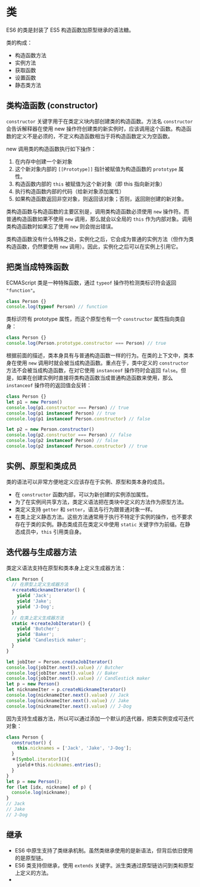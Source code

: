 # 类

ES6 的类是封装了 ES5 构造函数加原型继承的语法糖。

类的构成：

- 构造函数方法
- 实例方法
- 获取函数
- 设置函数
- 静态类方法

## 类构造函数 (constructor)

`constructor` 关键字用于在类定义块内部创建类的构造函数。方法名 `constructor` 会告诉解释器在使用 new 操作符创建类的新实例时，应该调用这个函数。构造函数的定义不是必须的，不定义构造函数相当于将构造函数定义为空函数。

new 调用类的构造函数执行如下操作：

1. 在内存中创建一个新对象
2. 这个新对象内部的 `[[Prototype]]` 指针被赋值为构造函数的 `prototype` 属性。
3. 构造函数内部的 `this` 被赋值为这个新对象（即 this 指向新对象）
4. 执行构造函数内部的代码（给新对象添加属性）
5. 如果构造函数返回非空对象，则返回该对象；否则，返回刚创建的新对象。

类构造函数与构造函数的主要区别是，调用类构造函数必须使用 `new` 操作符。而普通构造函数如果不使用 `new` 调用，那么就会以全局的 `this` 作为内部对象。调用类构造函数时如果忘了使用 `new` 则会抛出错误。

类构造函数没有什么特殊之处，实例化之后，它会成为普通的实例方法（但作为类构造函数，仍然要使用 `new` 调用）。因此，实例化之后可以在实例上引用它。

## 把类当成特殊函数

ECMAScript 类是一种特殊函数，通过 `typeof` 操作符检测类标识符会返回 `"function"`。

```js
class Person {}
console.log(typeof Person) // function
```

类标识符有 prototype 属性，而这个原型也有一个 `constructor` 属性指向类自身：

```js
class Person {}
console.log(Person.prototype.constructor === Person) // true
```

根据前面的描述，类本身具有与普通构造函数一样的行为。在类的上下文中，类本身在使用 `new` 调用时就会被当成构造函数。重点在于，类中定义的 `constructor` 方法不会被当成构造函数，在对它使用 `instanceof` 操作符时会返回 `false`。但是，如果在创建实例时直接将类构造函数当成普通构造函数来使用，那么 `instanceof` 操作符的返回值会反转：

```js
class Person {}
let p1 = new Person()
console.log(p1.constructor === Person) // true
console.log(p1 instanceof Person) // true
console.log(p1 instanceof Person.constructor) // false

let p2 = new Person.constructor()
console.log(p2.constructor === Person) // false
console.log(p2 instanceof Person) // false
console.log(p2 instanceof Person.constructor) // true
```

## 实例、原型和类成员

类的语法可以非常方便地定义应该存在于实例、原型和类本身的成员。

- 在 `constructor` 函数内部，可以为新创建的实例添加属性。
- 为了在实例间共享方法，类定义语法把在类块中定义的方法作为原型方法。
- 类定义支持 `getter` 和 `setter`，语法与行为跟普通对象一样。
- 在类上定义静态方法。这些方法通常用于执行不特定于实例的操作，也不要求存在于类的实例。静态类成员在类定义中使用 `static` 关键字作为前缀。在静态成员中，`this` 引用类自身。

## 迭代器与生成器方法

类定义语法支持在原型和类本身上定义生成器方法：

```js
class Person {
  // 在原型上定义生成器方法
  ＊createNicknameIterator() {
    yield 'Jack';
    yield 'Jake';
    yield 'J-Dog';
  }
  // 在类上定义生成器方法
  static ＊createJobIterator() {
    yield 'Butcher';
    yield 'Baker';
    yield 'Candlestick maker';
  }
}

let jobIter = Person.createJobIterator()
console.log(jobIter.next().value) // Butcher
console.log(jobIter.next().value) // Baker
console.log(jobIter.next().value) // Candlestick maker
let p = new Person()
let nicknameIter = p.createNicknameIterator()
console.log(nicknameIter.next().value) // Jack
console.log(nicknameIter.next().value) // Jake
console.log(nicknameIter.next().value) // J-Dog
```

因为支持生成器方法，所以可以通过添加一个默认的迭代器，把类实例变成可迭代对象：

```js
class Person {
  constructor() {
    this.nicknames = ['Jack', 'Jake', 'J-Dog'];
  }
  ＊[Symbol.iterator](){
    yield＊this.nicknames.entries();
  }
}
let p = new Person();
for (let [idx, nickname] of p) {
  console.log(nickname);
}
// Jack
// Jake
// J-Dog
```

## 继承

- ES6 中原生支持了类继承机制。虽然类继承使用的是新语法，但背后依旧使用的是原型链。
- ES6 类支持但继承，使用 `extends` 关键字。派生类通过原型链访问到类和原型上定义的方法。
-

